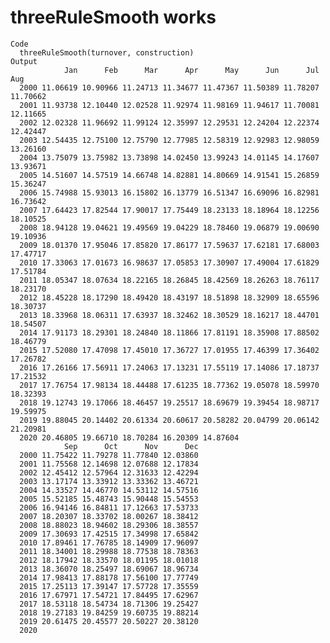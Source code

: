 # threeRuleSmooth works

    Code
      threeRuleSmooth(turnover, construction)
    Output
                Jan      Feb      Mar      Apr      May      Jun      Jul      Aug
      2000 11.06619 10.90966 11.24713 11.34677 11.47367 11.50389 11.78207 11.70662
      2001 11.93738 12.10440 12.02528 11.92974 11.98169 11.94617 11.70081 12.11665
      2002 12.02328 11.96692 11.99124 12.35997 12.29531 12.24204 12.22374 12.42447
      2003 12.54435 12.75100 12.75790 12.77985 12.58319 12.92983 12.98059 13.26160
      2004 13.75079 13.75982 13.73898 14.02450 13.99243 14.01145 14.17607 13.93671
      2005 14.51607 14.57519 14.66748 14.82881 14.80669 14.91541 15.26859 15.36247
      2006 15.74988 15.93013 16.15802 16.13779 16.51347 16.69096 16.82981 16.73642
      2007 17.64423 17.82544 17.90017 17.75449 18.23133 18.18964 18.12256 18.10525
      2008 18.94128 19.04621 19.49569 19.04229 18.78460 19.06879 19.00690 19.10936
      2009 18.01370 17.95046 17.85820 17.86177 17.59637 17.62181 17.68003 17.47717
      2010 17.33063 17.01673 16.98637 17.05853 17.30907 17.49004 17.61829 17.51784
      2011 18.05347 18.07634 18.22165 18.26845 18.42569 18.26263 18.76117 18.23170
      2012 18.45228 18.17290 18.49420 18.43197 18.51898 18.32909 18.65596 18.30737
      2013 18.33968 18.06311 17.63937 18.32462 18.30529 18.16217 18.44701 18.54507
      2014 17.91173 18.29301 18.24840 18.11866 17.81191 18.35908 17.88502 18.46779
      2015 17.52080 17.47098 17.45010 17.36727 17.01955 17.46399 17.36402 17.26782
      2016 17.26166 17.56911 17.24063 17.13231 17.55119 17.14086 17.18737 17.21532
      2017 17.76754 17.98134 18.44488 17.61235 18.77362 19.05078 18.59970 18.32393
      2018 19.12743 19.17066 18.46457 19.25517 18.69679 19.39454 18.98717 19.59975
      2019 19.88045 20.14402 20.61334 20.60617 20.58282 20.04799 20.06142 21.20981
      2020 20.46805 19.66710 18.70284 16.20309 14.87604                           
                Sep      Oct      Nov      Dec
      2000 11.75422 11.79278 11.77840 12.03860
      2001 11.75568 12.14698 12.07688 12.17834
      2002 12.45412 12.57964 12.31633 12.42294
      2003 13.17174 13.33912 13.33362 13.46721
      2004 14.33527 14.46770 14.53112 14.57516
      2005 15.52185 15.48743 15.90448 15.54553
      2006 16.94146 16.84811 17.12663 17.53733
      2007 18.20307 18.33702 18.00267 18.38412
      2008 18.88023 18.94602 18.29306 18.38557
      2009 17.30693 17.42515 17.34998 17.65842
      2010 17.89461 17.76785 18.14909 17.96097
      2011 18.34001 18.29988 18.77538 18.78363
      2012 18.17942 18.33570 18.01195 18.01018
      2013 18.36070 18.25497 18.69067 18.96734
      2014 17.98413 17.88178 17.56100 17.77749
      2015 17.25113 17.39147 17.57728 17.35559
      2016 17.67971 17.54721 17.84495 17.62967
      2017 18.53118 18.54734 18.71306 19.25427
      2018 19.27183 19.84259 19.60735 19.88214
      2019 20.61475 20.45577 20.50227 20.38120
      2020                                    

